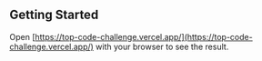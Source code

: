 ## Getting Started

Open [https://top-code-challenge.vercel.app/](https://top-code-challenge.vercel.app/) with your browser to see the result.

